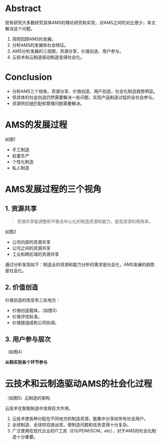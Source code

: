 # Abstract

现有研究大多数研究具体AMS的理论研究和实现，对AMS之间的对比很少，本文解决这个问题。
1. 简短回顾AMS的发展。
2. 分析AMS的发展和社会特征。
3. AMS分析发展的三视图，资源分享、价值创造、用户参与。
4. 云技术和云制造驱动制造变得社会化。

# Conclusion

* 分析AMS三个视角，资源分享、价值创造、用户创造，社会化制造趋势明显。
* 但具体的社会创造仍然需要解决一些问题，实现产品制造过程的全社会参与。
* 资源供应链匹配和管理问题需要解决。

# AMS的发展过程

如图1

* 手工制造
* 批量生产
* 个性化制造
* 私人制造

# AMS发展过程的三个视角

## 1. 资源共享

> 资源共享能调整和平衡去中心化的制造资源和能力，提高资源利用效率。

如图2

* 公司内部的资源共享
* 公司之间的资源共享
* 工业和跨区域的资源共享

通过分析发现如下：制造业的资源和能力分析的需求是社会化，AMS发展的趋势是社会化。
 
## 2. 价值创造

价值创造的改变有三处地方：
 
* 价值创造载体。（如图3）
* 价值评估标准。
* 价值链组成和公司协调。

## 3. 用户参与层次
（如图4）

**从购买到各个环节参与**

# 云技术和云制造驱动AMS的社会化过程

（如图5）云制造的架构

云技术在智能制造中发挥巨大作用。

1. 云技术使各种分配在不同地方的制造资源，能集中分享给所有社会用户。
2. 全球制造、全球供应链出现，使制造问题和任务变得十分复杂。
3. 广泛使用在现代企业的IT工具（EIS/PDM/SCM，etc），对于AMS的社会化制造十分重要。

